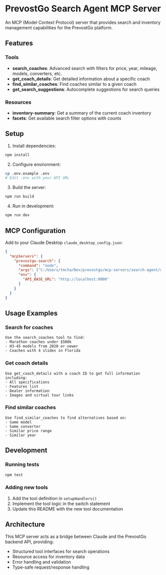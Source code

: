 # PrevostGo Search Agent MCP Server

An MCP (Model Context Protocol) server that provides search and inventory management capabilities for the PrevostGo platform.

## Features

### Tools
- **search_coaches**: Advanced search with filters for price, year, mileage, models, converters, etc.
- **get_coach_details**: Get detailed information about a specific coach
- **find_similar_coaches**: Find coaches similar to a given coach
- **get_search_suggestions**: Autocomplete suggestions for search queries

### Resources
- **inventory-summary**: Get a summary of the current coach inventory
- **facets**: Get available search filter options with counts

## Setup

1. Install dependencies:
```bash
npm install
```

2. Configure environment:
```bash
cp .env.example .env
# Edit .env with your API URL
```

3. Build the server:
```bash
npm run build
```

4. Run in development:
```bash
npm run dev
```

## MCP Configuration

Add to your Claude Desktop `claude_desktop_config.json`:

```json
{
  "mcpServers": {
    "prevostgo-search": {
      "command": "node",
      "args": ["C:/Users/tmcha/Dev/prevostgo/mcp-servers/search-agent/dist/index.js"],
      "env": {
        "API_BASE_URL": "http://localhost:8000"
      }
    }
  }
}
```

## Usage Examples

### Search for coaches
```
Use the search_coaches tool to find:
- Marathon coaches under $500k
- H3-45 models from 2020 or newer
- Coaches with 4 slides in Florida
```

### Get coach details
```
Use get_coach_details with a coach ID to get full information including:
- All specifications
- Features list
- Dealer information
- Images and virtual tour links
```

### Find similar coaches
```
Use find_similar_coaches to find alternatives based on:
- Same model
- Same converter
- Similar price range
- Similar year
```

## Development

### Running tests
```bash
npm test
```

### Adding new tools
1. Add the tool definition in `setupHandlers()`
2. Implement the tool logic in the switch statement
3. Update this README with the new tool documentation

## Architecture

This MCP server acts as a bridge between Claude and the PrevostGo backend API, providing:
- Structured tool interfaces for search operations
- Resource access for inventory data
- Error handling and validation
- Type-safe request/response handling
